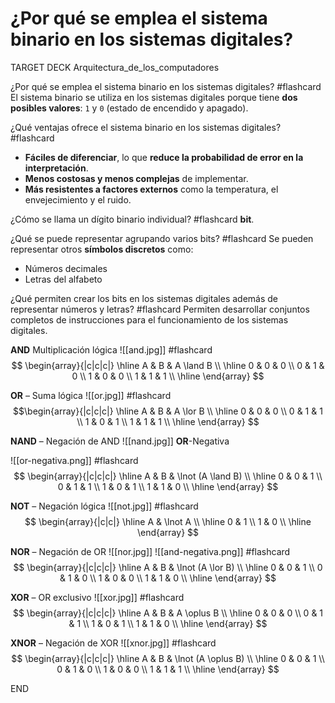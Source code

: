 # ¿Por qué se emplea el sistema binario en los sistemas digitales?

TARGET DECK
Arquitectura_de_los_computadores

¿Por qué se emplea el sistema binario en los sistemas digitales? #flashcard
El sistema binario se utiliza en los sistemas digitales porque tiene **dos posibles valores**: `1` y `0` (estado de encendido y apagado). 
<!--ID: 1746289541322-->





¿Qué ventajas ofrece el sistema binario en los sistemas digitales? #flashcard
- **Fáciles de diferenciar**, lo que **reduce la probabilidad de error en la interpretación**.
- **Menos costosas y menos complejas** de implementar.
- **Más resistentes a factores externos** como la temperatura, el envejecimiento y el ruido.
<!--ID: 1746289541368-->





¿Cómo se llama un dígito binario individual? #flashcard 
**bit**.
<!--ID: 1746289541409-->




¿Qué se puede representar agrupando varios bits? #flashcard 
Se pueden representar otros **símbolos discretos** como:
- Números decimales  
- Letras del alfabeto
<!--ID: 1746289541451-->




¿Qué permiten crear los bits en los sistemas digitales además de representar números y letras? #flashcard 
Permiten desarrollar conjuntos completos de instrucciones para el funcionamiento de los sistemas digitales.
<!--ID: 1746289541493-->






**AND** Multiplicación lógica
![[and.jpg]] #flashcard
$$
\begin{array}{|c|c|c|}
\hline
A & B & A \land B \\
\hline
0 & 0 & 0 \\
0 & 1 & 0 \\
1 & 0 & 0 \\
1 & 1 & 1 \\
\hline
\end{array}
$$
<!--ID: 1746289541536-->






**OR** – Suma lógica
![[or.jpg]] #flashcard 
$$\begin{array}{|c|c|c|}
\hline
A & B & A \lor B \\
\hline
0 & 0 & 0 \\
0 & 1 & 1 \\
1 & 0 & 1 \\
1 & 1 & 1 \\
\hline
\end{array}
$$
<!--ID: 1746289541602-->





**NAND** – Negación de AND
![[nand.jpg]]
**OR**-Negativa

![[or-negativa.png]] #flashcard
$$
\begin{array}{|c|c|c|}
\hline
A & B & \lnot (A \land B) \\
\hline
0 & 0 & 1 \\
0 & 1 & 1 \\
1 & 0 & 1 \\
1 & 1 & 0 \\
\hline
\end{array}
$$
<!--ID: 1746289541644-->







**NOT** – Negación lógica
![[not.jpg]] #flashcard 
$$
\begin{array}{|c|c|}
\hline
A & \lnot A \\
\hline
0 & 1 \\
1 & 0 \\
\hline
\end{array}
$$
<!--ID: 1746289541686-->



**NOR** – Negación de OR  ![[nor.jpg]]
![[and-negativa.png]] #flashcard
$$
\begin{array}{|c|c|c|}
\hline
A & B & \lnot (A \lor B) \\
\hline
0 & 0 & 1 \\
0 & 1 & 0 \\
1 & 0 & 0 \\
1 & 1 & 0 \\
\hline
\end{array}
$$
<!--ID: 1746289541728-->




**XOR** – OR exclusivo  ![[xor.jpg]] #flashcard
$$
\begin{array}{|c|c|c|}
\hline
A & B & A \oplus B \\
\hline
0 & 0 & 0 \\
0 & 1 & 1 \\
1 & 0 & 1 \\
1 & 1 & 0 \\
\hline
\end{array}
$$
<!--ID: 1746289630082-->

**XNOR** – Negación de XOR ![[xnor.jpg]] #flashcard
$$
\begin{array}{|c|c|c|}
\hline
A & B & \lnot (A \oplus B) \\
\hline
0 & 0 & 1 \\
0 & 1 & 0 \\
1 & 0 & 0 \\
1 & 1 & 1 \\
\hline
\end{array}
$$
<!--ID: 1746290014828-->







END
